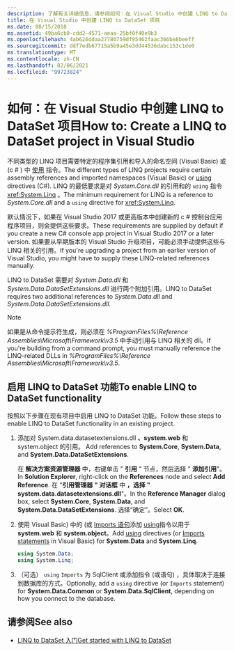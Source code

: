 ```yaml
---
description: 了解有关详细信息，请参阅如何：在 Visual Studio 中创建 LINQ to DataSet 项目
title: 在 Visual Studio 中创建 LINQ to DataSet 项目
ms.date: 08/15/2018
ms.assetid: 49ba6cb0-cdd2-4571-aeaa-25bf0f40e9b3
ms.openlocfilehash: 4ab626ddaa27780759df95462faac366be8beeff
ms.sourcegitcommit: ddf7edb67715a5b9a45e3dd44536dabc153c1de0
ms.translationtype: MT
ms.contentlocale: zh-CN
ms.lasthandoff: 02/06/2021
ms.locfileid: "99723824"
---
```

# <a name="how-to-create-a-linq-to-dataset-project-in-visual-studio"></a><span data-ttu-id="11c25-103">如何：在 Visual Studio 中创建 LINQ to DataSet 项目</span><span class="sxs-lookup"><span data-stu-id="11c25-103">How to: Create a LINQ to DataSet project in Visual Studio</span></span>

<span data-ttu-id="11c25-104">不同类型的 LINQ 项目需要特定的程序集引用和导入的命名空间 (Visual Basic) 或 (c # ) 中 [使用](../../../csharp/language-reference/keywords/using-directive.md) 指令。</span><span class="sxs-lookup"><span data-stu-id="11c25-104">The different types of LINQ projects require certain assembly references and imported namespaces (Visual Basic) or [using](../../../csharp/language-reference/keywords/using-directive.md) directives (C#).</span></span> <span data-ttu-id="11c25-105">LINQ 的最低要求是对 *System.Core.dll* 的引用和的 `using` 指令 <xref:System.Linq> 。</span><span class="sxs-lookup"><span data-stu-id="11c25-105">The minimum requirement for LINQ is a reference to *System.Core.dll* and a `using` directive for <xref:System.Linq>.</span></span>

<span data-ttu-id="11c25-106">默认情况下，如果在 Visual Studio 2017 或更高版本中创建新的 c # 控制台应用程序项目，则会提供这些要求。</span><span class="sxs-lookup"><span data-stu-id="11c25-106">These requirements are supplied by default if you create a new C# console app project in Visual Studio 2017 or a later version.</span></span> <span data-ttu-id="11c25-107">如果要从早期版本的 Visual Studio 升级项目，可能必须手动提供这些与 LINQ 相关的引用。</span><span class="sxs-lookup"><span data-stu-id="11c25-107">If you're upgrading a project from an earlier version of Visual Studio, you might have to supply these LINQ-related references manually.</span></span>

<span data-ttu-id="11c25-108">LINQ to DataSet 需要对 *System.Data.dll* 和 *System.Data.DataSetExtensions.dll* 进行两个附加引用。</span><span class="sxs-lookup"><span data-stu-id="11c25-108">LINQ to DataSet requires two additional references to *System.Data.dll* and *System.Data.DataSetExtensions.dll*.</span></span>

> [!NOTE]
> <span data-ttu-id="11c25-109">如果是从命令提示符生成，则必须在 *%ProgramFiles%\Reference Assemblies\Microsoft\Framework\v3.5* 中手动引用与 LINQ 相关的 dll。</span><span class="sxs-lookup"><span data-stu-id="11c25-109">If you're building from a command prompt, you must manually reference the LINQ-related DLLs in *%ProgramFiles%\Reference Assemblies\Microsoft\Framework\v3.5*.</span></span>

## <a name="to-enable-linq-to-dataset-functionality"></a><span data-ttu-id="11c25-110">启用 LINQ to DataSet 功能</span><span class="sxs-lookup"><span data-stu-id="11c25-110">To enable LINQ to DataSet functionality</span></span>

<span data-ttu-id="11c25-111">按照以下步骤在现有项目中启用 LINQ to DataSet 功能。</span><span class="sxs-lookup"><span data-stu-id="11c25-111">Follow these steps to enable LINQ to DataSet functionality in an existing project.</span></span>

1. <span data-ttu-id="11c25-112">添加对 System.data.datasetextensions.dll **、system.web** 和 system.object 的引用。 </span><span class="sxs-lookup"><span data-stu-id="11c25-112">Add references to **System.Core**, **System.Data**, and **System.Data.DataSetExtensions**.</span></span>

   <span data-ttu-id="11c25-113">在 **解决方案资源管理器** 中，右键单击 " **引用** " 节点，然后选择 " **添加引用**"。</span><span class="sxs-lookup"><span data-stu-id="11c25-113">In **Solution Explorer**, right-click on the **References** node and select **Add Reference**.</span></span> <span data-ttu-id="11c25-114">在 "**引用管理器** **" 对话框** 中 **，选择 "** **system.data.datasetextensions.dll**"。</span><span class="sxs-lookup"><span data-stu-id="11c25-114">In the **Reference Manager** dialog box, select **System.Core**, **System.Data**, and **System.Data.DataSetExtensions**.</span></span> <span data-ttu-id="11c25-115">选择“确定”。</span><span class="sxs-lookup"><span data-stu-id="11c25-115">Select **OK**.</span></span>

1. <span data-ttu-id="11c25-116">使用 Visual Basic) 中的 (或 [Imports 语句](../../../visual-basic/language-reference/statements/imports-statement-net-namespace-and-type.md)添加 [using](../../../csharp/language-reference/keywords/using-directive.md)指令以用于 **system.web** 和 **system.object**。</span><span class="sxs-lookup"><span data-stu-id="11c25-116">Add [using](../../../csharp/language-reference/keywords/using-directive.md) directives (or [Imports statements](../../../visual-basic/language-reference/statements/imports-statement-net-namespace-and-type.md) in Visual Basic) for **System.Data** and **System.Linq**.</span></span>

   ```csharp
   using System.Data;
   using System.Linq;
   ```

1. <span data-ttu-id="11c25-117">（可选） `using` `Imports` 为 SqlClient 或添加指令 (或语句) ，具体取决于连接到数据库的方式。</span><span class="sxs-lookup"><span data-stu-id="11c25-117">Optionally, add a `using` directive (or `Imports` statement) for **System.Data.Common** or **System.Data.SqlClient**, depending on how you connect to the database.</span></span>

## <a name="see-also"></a><span data-ttu-id="11c25-118">请参阅</span><span class="sxs-lookup"><span data-stu-id="11c25-118">See also</span></span>

- [<span data-ttu-id="11c25-119">LINQ to DataSet 入门</span><span class="sxs-lookup"><span data-stu-id="11c25-119">Get started with LINQ to DataSet</span></span>](getting-started-linq-to-dataset.md)
